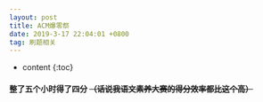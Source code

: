 ```yaml
---
layout: post
title: ACM爆零祭
date: 2019-3-17 22:04:01 +0800
tag: 刷题相关
---
```


* content
{:toc}

#### 整了五个小时得了四分 <del>（话说我语文素养大赛的得分效率都比这个高）</del>
